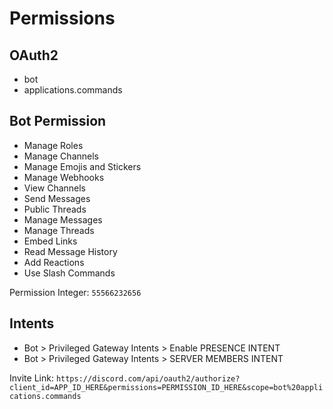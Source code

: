 # Permissions

## OAuth2
- bot
- applications.commands

## Bot Permission
- Manage Roles
- Manage Channels
- Manage Emojis and Stickers
- Manage Webhooks
- View Channels
- Send Messages
- Public Threads
- Manage Messages
- Manage Threads
- Embed Links
- Read Message History
- Add Reactions
- Use Slash Commands

Permission Integer: `55566232656`

## Intents
- Bot > Privileged Gateway Intents > Enable PRESENCE INTENT
- Bot > Privileged Gateway Intents > SERVER MEMBERS INTENT

Invite Link: `https://discord.com/api/oauth2/authorize?client_id=APP_ID_HERE&permissions=PERMISSION_ID_HERE&scope=bot%20applications.commands`
